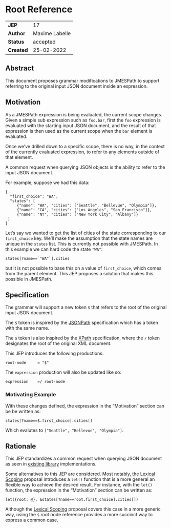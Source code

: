 # Root Reference

|||
|---|---
| **JEP**    | 17
| **Author** | Maxime Labelle
| **Status** | accepted
| **Created**| 25-02-2022

## Abstract

This document proposes grammar modifications to JMESPath 
to support referring to the original input JSON document
inside an expression.

## Motivation

As a JMESPath expression is being evaluated, the current scope changes.
Given a simple sub expression such as `foo.bar`, first the `foo`
expression is evaluated with the starting input JSON document, and the
result of that expression is then used as the current scope when the
`bar` element is evaluated.

Once we’ve drilled down to a specific scope, there is no way, in the
context of the currently evaluated expression, to refer to any
elements outside of that element.

A common request when querying JSON objects is the ability to refer to
the input JSON document.

For example, suppose we had this data:

```
{
  "first_choice": "WA",
  "states": [
     {"name": "WA", "cities": ["Seattle", "Bellevue", "Olympia"]},
     {"name": "CA", "cities": ["Los Angeles", "San Francisco"]},
     {"name": "NY", "cities": ["New York City", "Albany"]}
 ]
}
```

Let’s say we wanted to get the list of cities of the state corresponding
to our `first_choice` key.  We’ll make the assumption that the state
names are unique in the `states` list. This is currently not possible
with JMESPath.  In this example we can hard code the state `"WA"`:

```
states[?name==`"WA"`].cities
```

but it is not possible to base this on a value of `first_choice`, which comes from the parent element.
This JEP proposes a solution that makes this possible in JMESPath.

## Specification

The grammar will support a new token `$` that refers to the root of the original input JSON document.

The `$` token is inspired by the [JSONPath](https://goessner.net/articles/JsonPath/) specification which has a token with the same name.

The `$` token is also inspired by the [XPath](https://www.w3.org/TR/1999/REC-xpath-19991116) specification, where the `/` token designates the root of the original XML document.

This JEP introduces the following productions:

```
root-node     = "$"
```

The `expression` production will also be updated like so:

```
expression    =/ root-node
```

### Motivating Example

With these changes defined, the expression in the “Motivation” section can be be written as:

```
states[?name==$.first_choice].cities[]
```

Which evalutes to `["Seattle", "Bellevue", "Olympia"]`.

## Rationale

This JEP standardizes a common request when querying JSON document as seen in [existing library](https://github.com/nanoporetech/jmespath-ts) implementations.

Some alternatives to this JEP are considered. Most notably, the [Lexical Scoping](./jep-011-let-function.md) proposal introduces a `let()` function that is a more general an flexible way to achieve the desired result. For instance, with the `let()` function, the expression in the “Motivation” section can be written as:

```
let({root: @}, &states[?name==root.first_choice].cities[])
```

Although the [Lexical Scoping](./jep-011-let-function.md) proposal covers this case in a more generic way,
using the `$` root node reference provides a more succinct way to express a common case.
